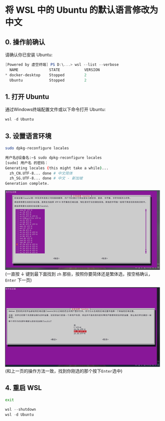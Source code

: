 # 将 WSL 中的 Ubuntu 的默认语言修改为中文

## 0. 操作前确认
请确认你已安装 Ubuntu:  
```powershell
[Powered by 虚空终端] PS D:\...> wsl --list --verbose
  NAME              STATE           VERSION
* docker-desktop    Stopped         2
  Ubuntu            Stopped         2
```

## 1. 打开 Ubuntu
通过Windows终端配置文件或以下命令打开 Ubuntu:  
```powershell
wsl -d Ubuntu
```

## 3. 设置语言环境
```bash
sudo dpkg-reconfigure locales
```

```bash
用户名@设备名:~$ sudo dpkg-reconfigure locales
[sudo] 用户名 的密码：
Generating locales (this might take a while)...
  zh_CN.UTF-8... done # 中文简体
  zh_SG.UTF-8... done # 中文 - 新加坡
Generation complete.
```

![sudo dpkg-reconfigure locales - 1](imgs/修改Ubuntu语言/sudo%20dpkg-reconfigure%20locales-1.png)  
(一直按 ↓ 键到最下面找到 `zh` 那些，按照你要简体还是繁体选，按空格确认，`Enter` 下一页)  

![sudo dpkg-reconfigure locales - 2](imgs/修改Ubuntu语言/sudo%20dpkg-reconfigure%20locales-2.png)  
(和上一页的操作方法一致，找到你刚选的那个按下`Enter`选中)  

## 4. 重启 WSL
```bash
exit
```

```powershell
wsl --shutdown
wsl -d Ubuntu
```
